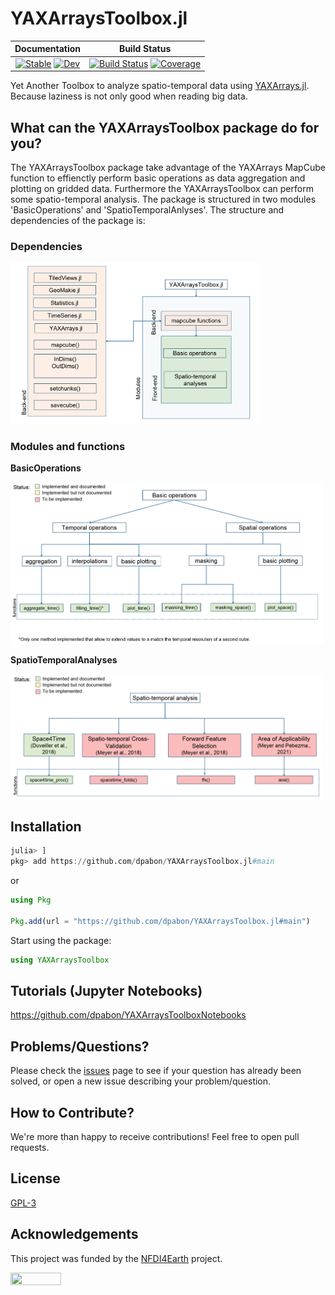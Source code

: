 # YAXArraysToolbox.jl

| **Documentation**                                                               | **Build Status**                                                                                |
|:-------------------------------------------------------------------------------:|:-----------------------------------------------------------------------------------------------:|
| [![Stable](https://img.shields.io/badge/docs-stable-blue.svg)](https://dpabon.github.io/YAXArraysToolbox.jl/stable/) [![Dev](https://img.shields.io/badge/docs-dev-blue.svg)](https://dpabon.github.io/YAXArraysToolbox.jl/dev/) | [![Build Status](https://github.com/dpabon/YAXArraysToolbox.jl/actions/workflows/CI.yml/badge.svg?branch=main)](https://github.com/dpabon/YAXArraysToolbox.jl/actions/workflows/CI.yml?query=branch%3Amain) [![Coverage](https://codecov.io/gh/dpabon/YAXArraysToolbox.jl/branch/main/graph/badge.svg)](https://codecov.io/gh/dpabon/YAXArraysToolbox.jl) |

Yet Another Toolbox to analyze spatio-temporal data using [YAXArrays.jl](https://github.com/JuliaDataCubes/YAXArrays.jl). Because laziness is not only good when reading big data.

## What can the YAXArraysToolbox package do for you?

The YAXArraysToolbox package take advantage of the YAXArrays MapCube function to effienctly perform basic operations as data aggregation and plotting on gridded data. Furthermore the YAXArraysToolbox can perform some spatio-temporal analysis. The package is structured in two modules 'BasicOperations' and 'SpatioTemporalAnlyses'. The structure and dependencies of the package is:

### Dependencies


<img src="docs/img/YAXArraysToolbox_dependencies.png" width="400">

### Modules and functions

**BasicOperations**

<img src="docs/img/YAXArraysToolbox_basic_operations.png" width="500">

**SpatioTemporalAnalyses**

<img src="docs/img/YAXArraysToolbox_SpatioTemporalAnalyses.png" width="500">


## Installation

```julia
julia> ]
pkg> add https://github.com/dpabon/YAXArraysToolbox.jl#main
```
or

```julia
using Pkg

Pkg.add(url = "https://github.com/dpabon/YAXArraysToolbox.jl#main")

```
Start using the package:

```julia
using YAXArraysToolbox

```


## Tutorials (Jupyter Notebooks)

https://github.com/dpabon/YAXArraysToolboxNotebooks

## Problems/Questions?

Please check the [issues](https://github.com/dpabon/YAXArraysToolbox.jl/issues) page to see if your question has already been solved, or  open a new issue describing your problem/question.

## How to Contribute?

We're more than happy to receive contributions! Feel free to open pull requests.

## License

[GPL-3](https://github.com/dpabon/YAXArraysToolbox.jl/blob/main/LICENSE)


## Acknowledgements

This project was funded by the [NFDI4Earth](https://www.nfdi4earth.de/) project.

<a href="https://www.nfdi4earth.de/"><img src="https://www.nfdi4earth.de/templates/nfdi4earth/images/NFDI4Earth_logo.png"  width="40%" height="10%">

